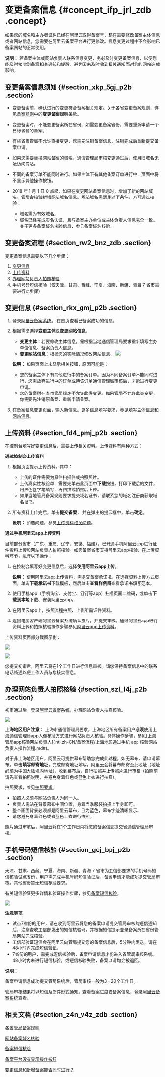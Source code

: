 # 变更备案信息 {#concept_ifp_jrl_zdb .concept}

如果您的域名和主办者证件已经在阿里云取得备案号，现在需要修改备案主体信息或者网站信息，您需要在阿里云备案平台进行更修改。信息变更过程中不会影响已备案网站的正常使用。

**说明：** 若备案主体或网站负责人联系信息变更，务必及时变更备案信息，以便您能及时接收到备案相关通知和提醒，避免因未及时收到相关通知而对您的网站造成影响。

## 变更备案信息须知 {#section_xkp_5gj_p2b .section}

-   变更备案前，确认进行的变更符合备案相关规定。关于各省变更备案规则，详见[备案规则](https://icpbeian.aliyun.com/#MapDataContainer)中的**变更备案规则**条款。
-   变更备案时，不能变更备案所在省份。如需变更备案省份，需要重新申请一个目标省份的备案。
-   有些省市管局不允许直接变更，您需先注销备案信息，注销完成后重新提交备案申请。
-   如果您需要替换网站备案的域名，通信管理局审核变更通过后，使用旧域名无法访问网站。
-   不同的备案订单不能同时进行。如果主体下有其他备案订单进行中，页面中将不显示其他操作按钮。
-   2018 年 1 月 1 日 0 点起，如果在变更网站备案信息时，增加了新的网站域名，管局会核验新增网站域名信息。网站域名需满足以下条件，方可通过核验：

    -   域名需为有效域名。
    -   域名已经完成实名认证，且与备案主办单位或主体负责人信息完全一致。
    关于更多备案域名核验信息，参见[备案域名核验](../../../../intl.zh-CN/常见问题/网站备案域名核验.md#)。


## 变更备案流程 {#section_rw2_bnz_zdb .section}

变更备案信息需要以下几个步骤：

1.  [变更信息](intl.zh-CN/备案流程/变更备案信息.md#section_rw2_bnz_zdb)
2.  [上传资料](intl.zh-CN/备案流程/变更备案信息.md#ul_l2g_snz_zdb)
3.  [办理网站负责人拍照核验](intl.zh-CN/备案流程/变更备案信息.md#image_bcl_l3z_zdb)
4.  [手机号码短信核验](intl.zh-CN/备案流程/变更备案信息.md#image_jdg_fkz_zdb)（仅天津、甘肃、西藏、宁夏、海南、新疆、青海 7 省市需要进行此步骤）

## 变更信息 {#section_rkx_gmj_p2b .section}

1.  登录[阿里云备案系统](https://beian.aliyun.com/order/)。 在首页查看已备案成功的信息。
2.  根据需求选择**变更主体**或**变更网站信息**。

    -   **变更主体**：若要修改主体信息，需根据当地通信管理局要求重新填写主办单位信息、备案负责人信息。
    -   **变更网站信息**：根据您的实际情况修改网站信息。
    ![](http://static-aliyun-doc.oss-cn-hangzhou.aliyuncs.com/assets/img/14197/15325983975718_zh-CN.jpg)

    **说明：** 如果页面上未显示相关按钮，原因可能是：

    -   您的备案主体下有其他进行中的备案订单。因为不同备案订单不能同时进行，您需放弃进行中的订单或待该订单通信管理局审核后，才能进行变更申请。
    -   您的备案所在省市管局规定不允许此类变更。如果管局不允许此类变更，你需要先注销原备案，重新申请备案。
3.  在备案信息变更页面，输入新信息。更多信息填写要求，参见[填写主体信息和网站信息](../../../../intl.zh-CN/常见问题/填写主体信息和网站信息.md#)。

## 上传资料 {#section_fd4_pmj_p2b .section}

在控制台填写好变更信息后，需要上传相关资料。上传资料有两种方式：

**通过控制台上传资料**

1.  根据页面提示上传资料，其中：
    -   上传的证件需要为原件扫描件或拍照照片。
    -   上传真实性核验单，需要先单击此页面中**下载**按钮，打印下载后的文件，用黑色签字笔填写，再扫描或拍照后上传。
    -   如果当地管局备案规则要求提交域名证书，请联系您的域名注册商获取域名证书。
2.  所有资料上传完后，单击**提交备案**， 并在弹出的提示框中，单击**确定**。

    **说明：** 如遇问题，参见[上传资料相关问题](../../../../intl.zh-CN/常见问题/上传资料.md#)。


**通过手机阿里云app上传资料**

目前部分省市（广东、重庆、辽宁、安徽、福建），已开通手机阿里云app进行证件资料上传和网站负责人拍照核验。如您备案省市支持阿里云app核验，在上传资料环节，进行以下操作：

1.  在控制台填写好变更信息后，选择**使用阿里云app上传**。

    **说明：** 使用阿里云app上传资料，需提交备案承诺书。在选择资料上传方式页面，单击**下载承诺书**下载模板，然后单击**查看样例图**查看承诺书填写范本。

2.  使用手机app（手机淘宝、支付宝、钉钉等app）扫描页面二维码，或单击**下载到本地**下载、安装阿里云app。
3.  在阿里云app上，按照流程拍照、上传所需证件资料。
4.  返回电脑客户端阿里云备案系统确认照片，并提交审核。通过阿里云app进行资料上传和拍照核验操作步骤参见[阿里云app上传资料](../../../../intl.zh-CN/常见问题/上传资料.md#section_cfv_rbt_zdb)。

上传资料页面部分截图示例：

![](http://static-aliyun-doc.oss-cn-hangzhou.aliyuncs.com/assets/img/14196/15325983975662_zh-CN.jpg)

![](http://static-aliyun-doc.oss-cn-hangzhou.aliyuncs.com/assets/img/14196/15325983975663_zh-CN.png)

您提交初审后，阿里云将在1个工作日进行信息审核。请您保持备案信息中的联系电话畅通以便工作人员与您核实信息。

## 办理网站负责人拍照核验 {#section_szl_l4j_p2b .section}

初审通过后，登录[阿里云备案系统](https://beian.aliyun.com/order/selfBaIndex.htm)，办理网站负责人拍照核验。

![](http://static-aliyun-doc.oss-cn-hangzhou.aliyuncs.com/assets/img/14196/15325983975688_zh-CN.png)

**上海地区用户注意：** 上海市通信管理局要求，上海地区所有备案用户**必须**使用上海通信管理局app人像核验方式进行网站负责人核验。具体操作步骤，参见[上海管局app核验网站负责人](intl.zh-CN/备案流程/上海地区通过手机 app 核验网站负责人操作流程.md#)。

对于非上海地区用户，阿里云可提供幕布帮助您完成此过程。如无幕布，请申请幕布。单击**填写邮寄地址**，完成邮寄地址填写。阿里云会将幕布邮寄至此地址（地址必须为中国大陆境内地址）。收到幕布后，自行拍照并上传照片进行审核（拍照前请先查看拍照说明，并避免身着红色或蓝色上衣进行拍照）。

拍照要求，参见[拍照要求](../../../../intl.zh-CN/常见问题/拍照核验.md#section_tb4_cht_zdb)。

-   拍照人必须与网站负责人为同一人。
-   负责人需站在背景幕布中间位置，身着当季服装拍摄上半身即可。
-   整个画面背景必须都是阿里云幕布，且为蓝色，幕布字迹清晰显示。
-   请您避免身着红色或者蓝色上衣进行拍照。

照片通过审核后，阿里云将在1个工作日内将您的备案信息提交省通信管理局审核。

## 手机号码短信核验 {#section_gcj_bpj_p2b .section}

天津、甘肃、西藏、宁夏、海南、新疆、青海 7 省市为工信部要求的手机号码短信核验试点省份，用户需完成手机号码短信验证后，备案申请才能成功提交管局审核。其他省份暂无短信核验要求。

有关短信验证更多详情和验证操作步骤，参见[备案短信核验](intl.zh-CN/备案流程/备案短信核验.md#)。

![](http://static-aliyun-doc.oss-cn-hangzhou.aliyuncs.com/assets/img/14196/15325983975690_zh-CN.jpg)

**注意事项**

-   试点7省份的用户，请在收到阿里云将您的备案申请提交管局审核的短信通知后，注意查收工信部发出的短信核验码，并根据短信提示登录备案所在省份管局网站完成核验。
-   工信部验证短信会在阿里云向管局提交您的备案信息后，5分钟内发送。请在48小时内完成短信验证。
-   7省份的用户，需完成短信核验后，备案申请信息才能进入省管局审核系统。48小时内未进行短信核验，或短信核验失败，备案申请均会被退回。

**说明：** 

备案申请信息成功提交管局系统后，管局审核一般为3 - 20个工作日。

管局审核结果将以短信及邮件形式通知。查看备案进度或备案信息，登录[阿里云备案系统](https://beian.aliyun.com/order/index)查看。

## 相关文档 {#section_z4n_v4z_zdb .section}

[各省管局备案规则](../../../../intl.zh-CN/管局规则/各地区管局备案规则.md#)

[网站备案域名核验](../../../../intl.zh-CN/常见问题/网站备案域名核验.md#)

[备案短信核验](intl.zh-CN/备案流程/备案短信核验.md#)

[备案平台没有显示操作按钮](../../../../intl.zh-CN/常见问题/备案系统业务按钮/备案平台没有显示操作按钮.md#)

[变更信息和新增备案能否同时进行？](../../../../intl.zh-CN/常见问题/备案系统业务按钮/变更信息和新增备案能否同时进行？.md#)

